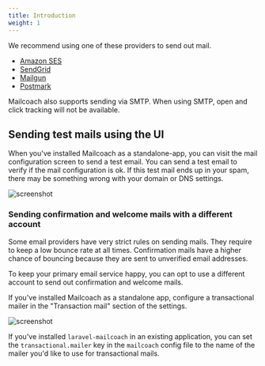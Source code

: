 ```yaml
---
title: Introduction
weight: 1
---
```


We recommend using one of these providers to send out mail.

- [Amazon SES](/docs/laravel-mailcoach/v5/configuring-mail-providers/amazon-ses)
- [SendGrid](/docs/laravel-mailcoach/v5/configuring-mail-providers/sendgrid)
- [Mailgun](/docs/laravel-mailcoach/v5/configuring-mail-providers/mailgun)
- [Postmark](/docs/laravel-mailcoach/v5/configuring-mail-providers/postmark)

Mailcoach also supports sending via SMTP. When using SMTP, open and click tracking will not be available.

## Sending test mails using the UI

When you've installed Mailcoach as a standalone-app, you can visit the mail configuration screen to send a test email. You can send a test email to verify if the mail configuration is ok. If this test mail ends up in your spam, there may be something wrong with your domain or DNS settings.

![screenshot](/images/docs/v5/mail-configuration/successful-test-mail.png)

### Sending confirmation and welcome mails with a different account

Some email providers have very strict rules on sending mails. They require to keep a low bounce rate at all times. Confirmation mails have a higher chance of bouncing because they are sent to unverified email addresses.

To keep your primary email service happy, you can opt to use a different account to send out confirmation and welcome mails.

If you've installed Mailcoach as a standalone app, configure a transactional mailer in the "Transaction mail" section of the settings.

![screenshot](/images/docs/v5/mail-configuration/transactional.png)

If you've installed `laravel-mailcoach` in an existing application, you can set the `transactional.mailer` key in the `mailcoach` config file to the name of the mailer you'd like to use for transactional mails.
